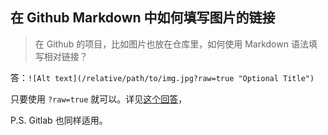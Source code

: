 ## 在 Github Markdown 中如何填写图片的链接

> 在 Github 的项目，比如图片也放在仓库里，如何使用 Markdown 语法填写相对链接？

答：`![Alt text](/relative/path/to/img.jpg?raw=true "Optional Title")`

只要使用 `?raw=true` 就可以。详见[这个回答][1]，

P.S. Gitlab 也同样适用。


[1]: http://stackoverflow.com/questions/10189356/how-to-add-screenshot-to-readmes-in-github-repository
